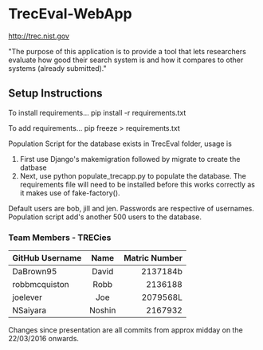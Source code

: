 # TrecEval-WebApp

http://trec.nist.gov

"The purpose of this application is to provide a tool that lets researchers evaluate how good their search system is and how it compares to other systems (already submitted)."

## Setup Instructions

To install requirements… pip install -r requirements.txt

To add requirements… pip freeze > requirements.txt

Population Script for the database exists in TrecEval folder, usage is

1. First use Django's makemigration followed by migrate to create the datbase
2. Next, use python populate_trecapp.py to populate the database. The requirements file will need to be installed before
this works correctly as it makes use of fake-factory().

Default users are bob, jill and jen. Passwords are respective of usernames.
Population script add's another 500 users to the database.

### Team Members - TRECies

| GitHub Username | Name | Matric Number|
|-----------------|:----:|-------------:|
|DaBrown95        |David |2137184b      |
|robbmcquiston    |Robb  |2136188       |
|joelever         |Joe   |2079568L      |
|NSaiyara         |Noshin|2167932       |

Changes since presentation are all commits from approx midday on the 22/03/2016 onwards.

